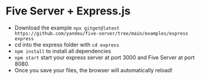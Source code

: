# Five Server + Express.js

- Download the example `npx gitget@latest https://github.com/yandeu/five-server/tree/main/examples/express express`
- cd into the express folder with `cd express`
- `npm install` to install all dependencies
- `npm start` start your express server at port 3000 and Five Server at port 8080.
- Once you save your files, the browser will automatically reload!
